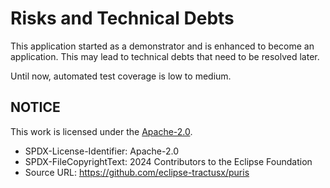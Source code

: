 # Risks and Technical Debts

This application started as a demonstrator and is enhanced to become an application. This may lead to technical
debts that need to be resolved later.

Until now, automated test coverage is low to medium.

## NOTICE

This work is licensed under the [Apache-2.0](https://www.apache.org/licenses/LICENSE-2.0).

- SPDX-License-Identifier: Apache-2.0
- SPDX-FileCopyrightText: 2024 Contributors to the Eclipse Foundation
- Source URL: https://github.com/eclipse-tractusx/puris
